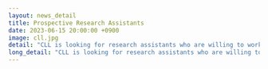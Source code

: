 ```yaml
---
layout: news_detail
title: Prospective Research Assistants
date: 2023-06-15 20:00:00 +0900
image: cll.jpg
detail: "CLL is looking for research assistants who are willing to work on multiple projects in the areas of child language development."
long_detail: "CLL is looking for research assistants who are willing to work on multiple projects in the areas of child language development."
---
```



